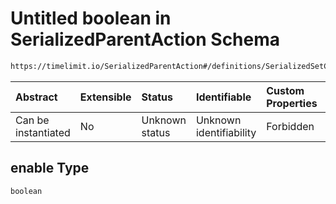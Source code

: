 # Untitled boolean in SerializedParentAction Schema

```txt
https://timelimit.io/SerializedParentAction#/definitions/SerializedSetConsiderRebootManipulationAction/properties/enable
```

| Abstract            | Extensible | Status         | Identifiable            | Custom Properties | Additional Properties | Access Restrictions | Defined In                                                                                        |
| :------------------ | :--------- | :------------- | :---------------------- | :---------------- | :-------------------- | :------------------ | :------------------------------------------------------------------------------------------------ |
| Can be instantiated | No         | Unknown status | Unknown identifiability | Forbidden         | Allowed               | none                | [SerializedParentAction.schema.json\*](SerializedParentAction.schema.json "open original schema") |

## enable Type

`boolean`
